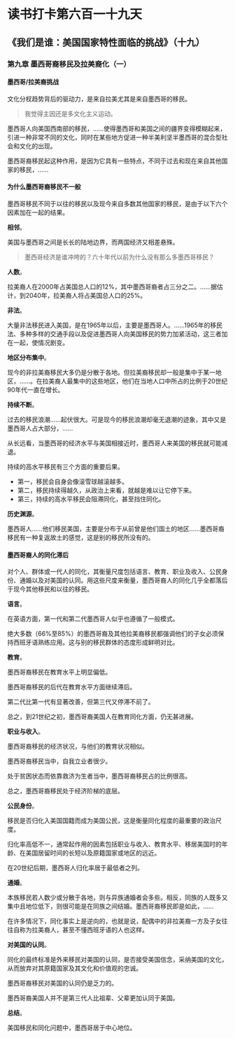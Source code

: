 # 读书打卡第六百一十九天
## 《我们是谁：美国国家特性面临的挑战》（十九）
### 第九章 墨西哥裔移民及拉美裔化（一）
#### 墨西哥/拉美裔挑战

文化分杈趋势背后的驱动力，是来自拉美尤其是来自墨西哥的移民。
> 我觉得主因还是多文化主义运动。

墨西哥人向美国西南部的移民，……使得墨西哥和美国之间的疆界变得模糊起来，引进一种非常不同的文化，同时在某些地方促进一种半美利坚半墨西哥的混合型社会和文化的出现。

墨西哥裔移民起这种作用，是因为它具有一些特点，不同于过去和现在来自其他国家的移民，……

#### 为什么墨西哥裔移民不一般

墨西哥移民不同于以往的移民以及现今来自多数其他国家的移民，是由于以下六个因素加在一起的结果。

**相邻**。

美国与墨西哥之间是长长的陆地边界，而两国经济又相差悬殊。
> 墨西哥经济是谁冲垮的？六十年代以前为什么没有那么多墨西哥移民？

**人数**。

拉美裔人在2000年占美国总人口的12%，其中墨西哥裔者占三分之二。……据估计，到2040年，拉美裔人将占美国总人口的25%。

**非法**。

大量非法移民进入美国，是在1965年以后，主要是墨西哥人。……1965年的移民法、多种多样的交通手段以及促进墨西哥人向美国移民的势力加紧活动，这三者加在一起，使情况剧变。

**地区分布集中**。

现今的非拉美裔移民大多仍是分散于各地。但拉美裔移民却一般是集中于某一地区，……。在拉美裔人最集中的这些地区，他们在当地人口中所占的比例于20世纪90年代一直在增长。

**持续不断**。

过去的移民浪潮……起伏很大。可是现今的移民浪潮却毫无退潮的迹象，其中又是墨西哥人占大部分，……

从长远看，当墨西哥的经济水平与美国相接近时，墨西哥人来美国的移民就可能减退。

持续的高水平移民有三个方面的重要后果。
* 第一，移民会自身会像滚雪球越滚越多。
* 第二，移民持续得越久，从政治上来看，就越是难以让它停下来。
* 第三，持续的高水平移民会阻滞同化，甚至挡住同化。

**历史渊源**。

墨西哥人……他们移民美国，主要是分布于从前曾是他们国土的地区……墨西哥裔移民有一种复返故土的感觉，这是别的移民所没有的。

#### 墨西哥裔人的同化滞后

对个人、群体或一代人的同化，其衡量尺度包括语言、教育、职业及收入、公民身份、通婚以及对美国的认同。用这些尺度来衡量，墨西哥裔人的同化几乎全都落后于现今其他移民和以往的移民。

**语言**。

在英语方面，第一代和第二代墨西哥人似乎也遵循了一般模式。

绝大多数（66%至85%）的墨西哥裔及其他拉美裔移民都强调他们的子女必须保持西班牙语熟练应用。这与别的移民群体的态度形成鲜明对比。

**教育**。

墨西哥裔移民在教育水平上明显偏低。

墨西哥裔移民的后代在教育水平方面继续滞后。

第二代比第一代有显著改善，但第三代又停滞不前了。

总之，到21世纪之初，墨西哥裔美国人在教育同化方面，仍无甚进展。

**职业与收入**。

墨西哥裔移民的经济状况，与他们的教育状况相似。

墨西哥裔移民当中，自我立业者很少。

处于贫困状态而依靠救济为生者当中，墨西哥裔移民占的比例很高。

总之，墨西哥裔移民处于经济阶梯的底层。

**公民身份**。

移民是否归化入美国国籍而成为美国公民，这是衡量同化程度的最重要的政治尺度。

归化率高低不一，通常起作用的因素包括职业与收入、教育水平、移居美国时的年龄、在美国居留时间的长短以及原籍国家或地区的远近。

在20世纪后期，墨西哥人归化率居于最低者之列。

**通婚**。

本族移民若人数少或分散于各地，则与异族通婚者会多些。相反，同族的人既多又集中且地位低下，则很可能是在同族之间结婚。墨西哥裔移民即是如此，……

在许多情况下，同化事实上是逆向的，也就是说，配偶中的非拉美裔一方及子女往往自称为拉美裔人，甚至不懂西班牙语的人也这样。

**对美国的认同**。

同化的最终标准是外来移民对美国的认同，是否接受美国信念，采纳美国的文化，从而放弃对其原籍国家及其文化和价值观的忠诚。

墨西哥裔移民对美国的认同仍是乏力的。

墨西哥裔美国人并不是第三代人比祖辈、父辈更加认同于美国。

**总结**。

美国移民和同化问题中，墨西哥居于中心地位。